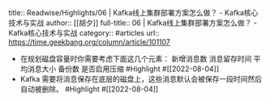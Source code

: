title:: Readwise/Highlights/06 | Kafka线上集群部署方案怎么做？ - Kafka核心技术与实战
author:: [[胡夕]]
full-title:: 06 | Kafka线上集群部署方案怎么做？ - Kafka核心技术与实战
category:: #articles
url:: https://time.geekbang.org/column/article/101107

- 在规划磁盘容量时你需要考虑下面这几个元素：
  新增消息数
  消息留存时间
  平均消息大小
  备份数
  是否启用压缩 #Highlight #[[2022-08-04]]
- Kafka 需要将消息保存在底层的磁盘上，这些消息默认会被保存一段时间然后自动被删除。 #Highlight #[[2022-08-04]]